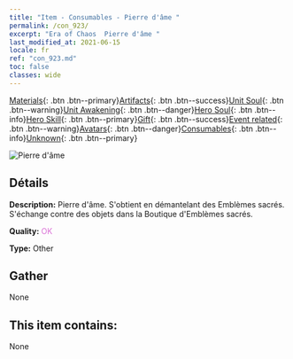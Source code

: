 ```yaml
---
title: "Item - Consumables - Pierre d'âme "
permalink: /con_923/
excerpt: "Era of Chaos  Pierre d'âme "
last_modified_at: 2021-06-15
locale: fr
ref: "con_923.md"
toc: false
classes: wide
---
```

 [Materials](/ItemsFR/){: .btn .btn--primary}[Artifacts](/ItemsFR/Artifacts/){: .btn .btn--success}[Unit Soul](/ItemsFR/UnitSoul/){: .btn .btn--warning}[Unit Awakening](/ItemsFR/UnitAwakening/){: .btn .btn--danger}[Hero Soul](/ItemsFR/HeroSoul/){: .btn .btn--info}[Hero Skill](/ItemsFR/HeroSkill/){: .btn .btn--primary}[Gift](/ItemsFR/Gift/){: .btn .btn--success}[Event related](/ItemsFR/Events/){: .btn .btn--warning}[Avatars](/ItemsFR/Avatars/){: .btn .btn--danger}[Consumables](/ItemsFR/Consumables/){: .btn .btn--info}[Unknown](/ItemsFR/Unknown/){: .btn .btn--primary}

 ![Pierre d'âme ](/images/t/i_40011.png)

## Détails
 **Description:** Pierre d'âme. S'obtient en démantelant des Emblèmes sacrés. S'échange contre des objets dans la Boutique d'Emblèmes sacrés.

 **Quality:** <span style="color: #DA70D6">OK</span>

 **Type:** Other

## Gather

  None

## This item contains:

  None

